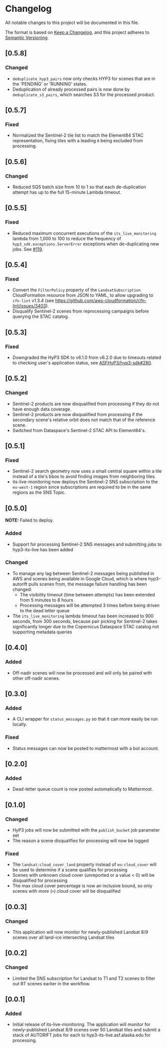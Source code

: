 # Changelog
All notable changes to this project will be documented in this file.

The format is based on [Keep a Changelog](https://keepachangelog.com/en/1.0.0/),
and this project adheres to [Semantic Versioning](https://semver.org/spec/v2.0.0.html).


## [0.5.8]
### Changed
- `deduplicate_hyp3_pairs` now only checks HYP3 for scenes that are in the 'PENDING' or 'RUNNING' states.
- Deduplication of already processed pairs is now done by `deduplicate_s3_pairs`, which searches S3 for the processed product.

## [0.5.7]
### Fixed
- Normalized the Sentinel-2 tile list to match the Element84 STAC representation, fixing tiles with a leading `0` being excluded from processing.

## [0.5.6]
### Changed
- Reduced SQS batch size from 10 to 1 so that each de-duplication attempt has up to the full 15-minute Lambda timeout.

## [0.5.5]
### Fixed
- Reduced maximum concurrent executions of the `its_live_monitoring` lambda from 1,000 to 100 to reduce the frequency of
  `hyp3_sdk.exceptions.ServerError` exceptions when de-duplicating new jobs. See [#119](https://github.com/ASFHyP3/its-live-monitoring/issues/119).

## [0.5.4]
### Fixed
- Convert the `FilterPolicy` property of the `LandsatSubscription` CloudFormation resource from JSON to YAML, to allow upgrading to `cfn-lint` v1.3.4 (see <https://github.com/aws-cloudformation/cfn-lint/issues/3403>).
- Disqualify Sentinel-2 scenes from reprocessing campaigns before querying the STAC catalog.

## [0.5.3]
### Fixed
- Downgraded the HyP3 SDK to v6.1.0 from v6.2.0 due to timeouts related to checking user's application status, see [ASFHyP3/hyp3-sdk#280](https://github.com/ASFHyP3/hyp3-sdk/issues/280). 

## [0.5.2]

### Changed
- Sentinel-2 products are now disqualified from processing if they do not have enough data coverage.
- Sentinel-2 products are now disqualified from processing if the secondary scene's relative orbit does not match that of the reference scene.
- Switched from Dataspace's Sentinel-2 STAC API to Element84's.

## [0.5.1]

### Fixed
- Sentinel-2 search geometry now uses a small central square within a tile instead of a tile's bbox to avoid finding images from neighboring tiles.
- its-live-monitoring now deploys the Sentinel-2 SNS subscription to the `eu-west-1` region since subscriptions are required to be in the same regions as the SNS Topic.

## [0.5.0]

**NOTE:** Failed to deploy.

### Added
- Support for processing Sentinel-2 SNS messages and submitting jobs to hyp3-its-live has been added

### Changed
- To manage any lag between Sentinel-2 messages being published in AWS and scenes being available in Google Cloud, which is where hyp3-autorift pulls scenes from, the message failure handling has been changed:
  - The visibility timeout (time between attempts) has been extended from 5 minutes to 8 hours
  - Processing messages will be attempted 3 times before being driven to the dead letter queue
- The `its_live_monitoring` lambda timeout has been increased to 900 seconds, from 300 seconds, because pair picking for Sentinel-2 takes significantly longer due to the Copernicus Dataspace STAC catalog not supporting metadata queries  

## [0.4.0]

### Added
- Off-nadir scenes will now be processed and will only be paired with other off-nadir scenes.

## [0.3.0]

### Added
- A CLI wrapper for `status_messages.py` so that it can more easily be run locally.

### Fixed
- Status messages can now be posted to mattermost with a bot account.

## [0.2.0]

### Added
- Dead-letter queue count is now posted automatically to Mattermost.

## [0.1.0]

### Changed
- HyP3 jobs will now be submitted with the `publish_bucket` job parameter set
- The reason a scene disqualifies for processing will now be logged

### Fixed
- The `landsat:cloud_cover_land` property instead of `eo:cloud_cover` will be used to determine if a scene qualifies for processing
- Scenes with unknown cloud cover (unreported or a value < 0) will be disqualified for processing
- The max cloud cover percentage is now an inclusive bound, so only scenes with *more* (`>`) cloud cover will be disqualified 

## [0.0.3]

### Changed
- This application will now monitor for newly-published Landsat 8/9 scenes over all land-ice intersecting Landsat tiles


## [0.0.2]

### Changed
- Limited the SNS subscription for Landsat to T1 and T2 scenes to filter out RT scenes earlier in the workflow.

## [0.0.1]

### Added
- Initial release of its-live-monitoring. The application will monitor for newly-published Landsat 8/9 scenes over 50
  Landsat tiles and submit a stack of AUTORIFT jobs for each to hyp3-its-live.asf.alaska.edu for processing.
